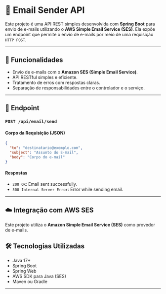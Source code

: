# 📧 Email Sender API

Este projeto é uma API REST simples desenvolvida com **Spring Boot** para envio de e-mails utilizando o **AWS Simple Email Service (SES)**. Ela expõe um endpoint que permite o envio de e-mails por meio de uma requisição `HTTP POST`.

---

## 🚀 Funcionalidades

- Envio de e-mails com o **Amazon SES (Simple Email Service)**.
- API RESTful simples e eficiente.
- Tratamento de erros com respostas claras.
- Separação de responsabilidades entre o controlador e o serviço.

---

## 📡 Endpoint

### `POST /api/email/send`

#### Corpo da Requisição (JSON)

```json
{
  "to": "destinatario@exemplo.com",
  "subject": "Assunto do E-mail",
  "body": "Corpo do e-mail"
}
```

#### Respostas

- `200 OK`: Email sent successfully.
- `500 Internal Server Error`: Error while sending email.

---

## ☁️ Integração com AWS SES

Este projeto utiliza o **Amazon Simple Email Service (SES)** como provedor de e-mails. 

## 🛠️ Tecnologias Utilizadas

- Java 17+
- Spring Boot
- Spring Web
- AWS SDK para Java (SES)
- Maven ou Gradle

---
